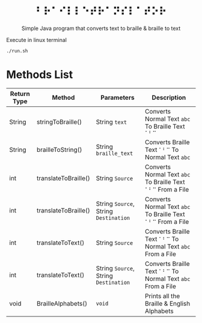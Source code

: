<h1 align="center">⠃⠗⠁⠊⠇⠇⠑⠞⠗⠁⠝⠎⠇⠁⠞⠕⠗</h1>
<p align="center">Simple Java program that converts text to braille & braille to text</p>

Execute in linux terminal
  
    ./run.sh

# Methods List
| Return Type | Method | Parameters | Description |
| ------------- | ------------- | ------------- | ------------- |
| String |  stringToBraille()  | String `text` | Converts Normal Text `abc` To Braille Text `⠁⠃⠉`  |
| String |  brailleToString()  | String `braille_text` | Converts Braille Text `⠁⠃⠉` To Normal Text `abc`  |
| int |  translateToBraille()  | String `Source` | Converts Normal Text `abc` To Braille Text `⠁⠃⠉` From a File  |
| int |  translateToBraille()  | String `Source`, String `Destination` | Converts Normal Text `abc` To Braille Text `⠁⠃⠉` From a File  |
| int |  translateToText()  | String `Source` | Converts Braille Text `⠁⠃⠉` To Normal Text `abc` From a File  |
| int |  translateToText()  | String `Source`, String `Destination` | Converts Braille Text `⠁⠃⠉` To Normal Text `abc` From a File  |
| void |  BrailleAlphabets()  | `void` | Prints all the Braille & English Alphabets |